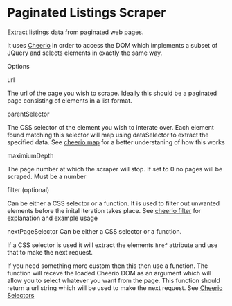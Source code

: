 # Paginated Listings Scraper

Extract listings data from paginated web pages. 

It uses [Cheerio](https://github.com/cheeriojs/cheerio) in order to access the DOM which implements a subset of JQuery and selects elements in exactly the same way.

Options

url

The url of the page you wish to scrape. Ideally this should be a paginated page consisting of elements in a list format. 

parentSelector

The CSS selector of the element you wish to interate over. Each element found matching this selector will map using dataSelector to extract the specified data. See [cheerio map](https://github.com/cheeriojs/cheerio#filter-selector---filter-selection---filter-element---filter-functionindex-element-) for a better understaning of how this works

maximiumDepth

The page number at which the scraper will stop. If set to 0 no pages will be scraped. Must be a number

filter (optional)

Can be either a CSS selector or a function. It is used to filter out unwanted elements before the inital iteration takes place. See [cheerio filter](https://github.com/cheeriojs/cheerio#filter-selector---filter-selection---filter-element---filter-functionindex-element-) for explanation and example usage 

nextPageSelector
Can be either a CSS selector or a function. 

If a CSS selector is used it will extract the elements ```href``` attribute and use that to make the next request. 

If you need something more custom then this then use a function. The function will receve the loaded Cheerio DOM as an argument which will allow you to select whatever you want from the page. This function should return a url string which will be used to make the next request. See [Cheerio Selectors](https://github.com/cheeriojs/cheerio#selectors)